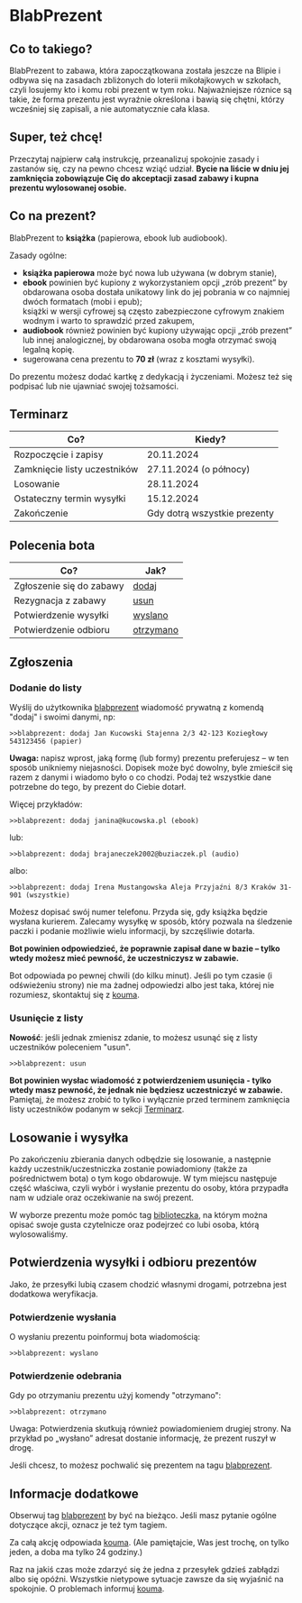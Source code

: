 ---
---

# BlabPrezent

## Co to takiego?

BlabPrezent to zabawa, która zapoczątkowana została jeszcze na Blipie i odbywa się na zasadach zbliżonych do loterii mikołajkowych w szkołach, 
czyli losujemy kto i komu robi prezent w tym roku. Najważniejsze róznice są takie, że forma prezentu jest wyraźnie określona i bawią się chętni,
którzy wcześniej się zapisali, a nie automatycznie cała klasa.

## Super, też chcę!

Przeczytaj najpierw całą instrukcję, przeanalizuj spokojnie zasady i zastanów się, czy na pewno chcesz wziąć udział. 
**Bycie na liście w dniu jej zamknięcia zobowiązuje Cię do akceptacji zasad zabawy i kupna prezentu wylosowanej osobie.** 

## Co na prezent?

BlabPrezent to **książka** (papierowa, ebook lub audiobook).

Zasady ogólne:

* **książka papierowa** może być nowa lub używana (w dobrym stanie),
* **ebook** powinien być kupiony z wykorzystaniem opcji „zrób prezent” by obdarowana osoba dostała unikatowy link do jej pobrania 
w co najmniej dwóch formatach (mobi i epub);<br>
książki w wersji cyfrowej są często zabezpieczone cyfrowym znakiem wodnym i warto to sprawdzić przed zakupem,
* **audiobook** również powinien być kupiony używając opcji „zrób prezent” lub innej analogicznej, by obdarowana osoba mogła otrzymać swoją 
legalną kopię.
* sugerowana cena prezentu to **70 zł** (wraz z kosztami wysyłki).

Do prezentu możesz dodać kartkę z dedykacją i życzeniami. Możesz też się podpisać lub nie ujawniać swojej tożsamości.

## Terminarz

| Co?                          | Kiedy?                       |
| ---------------------------- | ---------------------------- |
| Rozpoczęcie i zapisy         | 20.11.2024                   |
| Zamknięcie listy uczestników | 27.11.2024 (o północy)       |
| Losowanie                    | 28.11.2024                   |
| Ostateczny termin wysyłki    | 15.12.2024                   |
| Zakończenie                  | Gdy dotrą wszystkie prezenty |

## Polecenia bota

| Co?                      | Jak?                                  |
| ------------------------ | ------------------------------------- |
| Zgłoszenie się do zabawy | [dodaj](#dodanie-do-listy)            |
| Rezygnacja z zabawy      | [usun](#usunięcie-z-listy)            |
| Potwierdzenie wysyłki    | [wyslano](#potwierdzenie-wysłania)    |  
| Potwierdzenie odbioru    | [otrzymano](#potwierdzenie-odebrania) |  

## Zgłoszenia

### Dodanie do listy

Wyślij do użytkownika [blabprezent](https://blabler.pl/dash/blabprezent.html) wiadomość prywatną z komendą "dodaj" i swoimi danymi, np:

`>>blabprezent: dodaj Jan Kucowski Stajenna 2/3 42-123 Koziegłowy 543123456 (papier)`

**Uwaga:** napisz wprost, jaką formę (lub formy) prezentu preferujesz – w ten sposób unikniemy niejasności.
Dopisek może być dowolny, byle zmieścił się razem z danymi i wiadomo było o co chodzi.
Podaj też wszystkie dane potrzebne do tego, by prezent do Ciebie dotarł.

Więcej przykładów:

`>>blabprezent: dodaj janina@kucowska.pl (ebook)`

lub:

`>>blabprezent: dodaj brajaneczek2002@buziaczek.pl (audio)`

albo:

`>>blabprezent: dodaj Irena Mustangowska Aleja Przyjaźni 8/3 Kraków 31-901 (wszystkie)`

Możesz dopisać swój numer telefonu. Przyda się, gdy książka będzie wysłana kurierem. 
Zalecamy wysyłkę w sposób, który pozwala na śledzenie paczki i podanie możliwie wielu informacji, by szczęśliwie dotarła.

**Bot powinien odpowiedzieć, że poprawnie zapisał dane w bazie – tylko wtedy możesz mieć pewność, że uczestniczysz w zabawie.**

Bot odpowiada po pewnej chwili (do kilku minut). Jeśli po tym czasie (i odświeżeniu strony) nie ma żadnej odpowiedzi albo jest taka, 
której nie rozumiesz, skontaktuj się z [kouma](https://blabler.pl/dash/kouma.html).

### Usunięcie z listy

**Nowość**: jeśli jednak zmienisz zdanie, to możesz usunąć się z listy uczestników poleceniem "usun".

`>>blabprezent: usun`

**Bot powinien wysłac wiadomość z potwierdzeniem usunięcia - tylko wtedy masz pewność, że jednak nie będziesz uczestniczyć w zabawie.**
Pamiętaj, że możesz zrobić to tylko i wyłącznie przed terminem zamknięcia listy uczestników podanym w sekcji [Terminarz](#terminarz).

## Losowanie i wysyłka

Po zakończeniu zbierania danych odbędzie się losowanie, a następnie każdy uczestnik/uczestniczka zostanie powiadomiony 
(także za pośrednictwem bota) o tym kogo obdarowuje. W tym miejscu następuje część właściwa, czyli wybór i wysłanie prezentu do osoby, 
która przypadła nam w udziale oraz oczekiwanie na swój prezent.

W wyborze prezentu może pomóc tag [biblioteczka](https://blabler.pl/tag/biblioteczka.html), na którym można opisać swoje gusta 
czytelnicze oraz podejrzeć co lubi osoba, którą wylosowaliśmy.

## Potwierdzenia wysyłki i odbioru prezentów

Jako, że przesyłki lubią czasem chodzić własnymi drogami, potrzebna jest dodatkowa weryfikacja.

### Potwierdzenie wysłania

O wysłaniu prezentu poinformuj bota wiadomością:

`>>blabprezent: wyslano`

<!--

**Nowość**: Jeśli chcesz przekazać adresatowi link do śledzenia przesyłki, możesz go dodać po "wyslano":

`>>blabprezent: wyslano https://pony-express.com/tracking/123656335423`

-->

### Potwierdzenie odebrania

Gdy po otrzymaniu prezentu użyj komendy "otrzymano":

`>>blabprezent: otrzymano`

Uwaga: Potwierdzenia skutkują również powiadomieniem drugiej strony. Na przykład po „wysłano” adresat dostanie informację, że prezent ruszył w drogę.

Jeśli chcesz, to możesz pochwalić się prezentem na tagu [blabprezent](https://blabler.pl/tag/blabprezent.html).

## Informacje dodatkowe

Obserwuj tag [blabprezent](https://blabler.pl/tag/blabprezent.html) by być na bieżąco. Jeśli masz pytanie ogólne dotyczące akcji, oznacz je też tym tagiem.

Za całą akcję odpowiada [kouma](https://blabler.pl/dash/kouma.html).
(Ale pamiętajcie, Was jest trochę, on tylko jeden, a doba ma tylko 24 godziny.)

Raz na jakiś czas może zdarzyć się że jedna z przesyłek gdzieś zabłądzi albo się opóźni. 
Wszystkie nietypowe sytuacje zawsze da się wyjaśnić na spokojnie. O problemach informuj [kouma](https://blabler.pl/dash/kouma.html).

